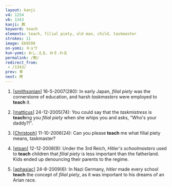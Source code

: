 ```yaml
---
layout: kanji
v4: 1254
v6: 1343
kanji: 教
keyword: teach
elements: teach, filial piety, old man, child, taskmaster
strokes: 11
image: E69599
on-yomi: キョウ
kun-yomi: おし.える、おそ.わる
permalink: /教/
redirect_from:
 - /1343/
prev: 孝
next: 拷
---
```


1) [<a href="http://kanji.koohii.com/profile/smithsonian">smithsonian</a>] 16-5-2007(280): In early Japan, <em>filial piety</em> was the cornerstone of education, and harsh <em>taskmasters</em> were employed to<strong> teach</strong> it.

2) [<a href="http://kanji.koohii.com/profile/matticus">matticus</a>] 24-12-2005(74): You could say that the <em>taskmistress</em> is<strong> teach</strong>ing you <em>filial piety</em> when she whips you and asks, &quot;Who&#039;s your daddy?!&quot;.

3) [<a href="http://kanji.koohii.com/profile/Christoph">Christoph</a>] 11-10-2006(24): Can you please<strong> teach</strong> me what filial piety means, taskmaster?

4) [<a href="http://kanji.koohii.com/profile/etpan">etpan</a>] 12-12-2008(9): Under the 3rd Reich, <em>Hitler&#039;s schoolmasters</em> used to<strong> teach</strong> children that <em>filial piety</em> is less important than the fatherland. Kids ended up denouncing their parents to the regime.

5) [<a href="http://kanji.koohii.com/profile/aphasiac">aphasiac</a>] 24-8-2009(6): In Nazi Germany, <em>hitler</em> made every school<strong> teach</strong> the concept of <em>filial piety</em>, as it was important to his dreams of an Arian race.

